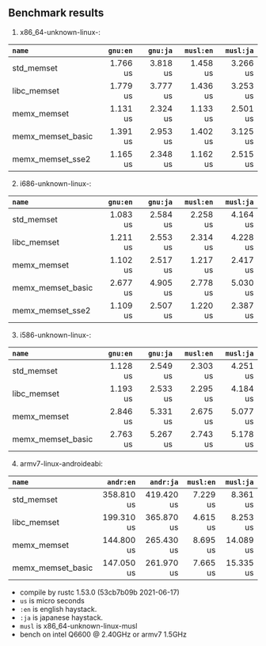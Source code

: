 ## Benchmark results

  1. x86_64-unknown-linux-:

|         `name`          |  `gnu:en`   |  `gnu:ja`   |  `musl:en`  |  `musl:ja`  |
|:------------------------|------------:|------------:|------------:|------------:|
| std_memset              |    1.766 us |    3.818 us |    1.458 us |    3.266 us |
| libc_memset             |    1.779 us |    3.777 us |    1.436 us |    3.253 us |
| memx_memset             |    1.131 us |    2.324 us |    1.133 us |    2.501 us |
| memx_memset_basic       |    1.391 us |    2.953 us |    1.402 us |    3.125 us |
| memx_memset_sse2        |    1.165 us |    2.348 us |    1.162 us |    2.515 us |

  2. i686-unknown-linux-:

|         `name`          |  `gnu:en`   |  `gnu:ja`   |  `musl:en`  |  `musl:ja`  |
|:------------------------|------------:|------------:|------------:|------------:|
| std_memset              |    1.083 us |    2.584 us |    2.258 us |    4.164 us |
| libc_memset             |    1.211 us |    2.553 us |    2.314 us |    4.228 us |
| memx_memset             |    1.102 us |    2.517 us |    1.217 us |    2.417 us |
| memx_memset_basic       |    2.677 us |    4.905 us |    2.778 us |    5.030 us |
| memx_memset_sse2        |    1.109 us |    2.507 us |    1.220 us |    2.387 us |

  3. i586-unknown-linux-:

|         `name`          |  `gnu:en`   |  `gnu:ja`   |  `musl:en`  |  `musl:ja`  |
|:------------------------|------------:|------------:|------------:|------------:|
| std_memset              |    1.128 us |    2.549 us |    2.303 us |    4.251 us |
| libc_memset             |    1.193 us |    2.533 us |    2.295 us |    4.184 us |
| memx_memset             |    2.846 us |    5.331 us |    2.675 us |    5.077 us |
| memx_memset_basic       |    2.763 us |    5.267 us |    2.743 us |    5.178 us |

  4. armv7-linux-androideabi:

|         `name`          |  `andr:en`  |  `andr:ja`  |  `musl:en`  |  `musl:ja`  |
|:------------------------|------------:|------------:|------------:|------------:|
| std_memset              |  358.810 us |  419.420 us |    7.229 us |    8.361 us |
| libc_memset             |  199.310 us |  365.870 us |    4.615 us |    8.253 us |
| memx_memset             |  144.800 us |  265.430 us |    8.695 us |   14.089 us |
| memx_memset_basic       |  147.050 us |  261.970 us |    7.665 us |   15.335 us |


- compile by rustc 1.53.0 (53cb7b09b 2021-06-17)
- `us` is micro seconds
- `:en` is english haystack.
- `:ja` is japanese haystack.
- `musl` is x86_64-unknown-linux-musl
- bench on intel Q6600 @ 2.40GHz or armv7 1.5GHz

